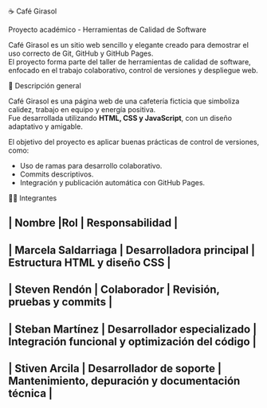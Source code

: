 ☕ Café Girasol

Proyecto académico - Herramientas de Calidad de Software

Café Girasol es un sitio web sencillo y elegante creado para demostrar el uso correcto de Git, GitHub y GitHub Pages.  
El proyecto forma parte del taller de herramientas de calidad de software, enfocado en el trabajo colaborativo, control de versiones y despliegue web.



🌻 Descripción general

Café Girasol es una página web de una cafetería ficticia que simboliza calidez, trabajo en equipo y energía positiva.  
Fue desarrollada utilizando **HTML, CSS y JavaScript**, con un diseño adaptativo y amigable.

El objetivo del proyecto es aplicar buenas prácticas de control de versiones, como:
- Uso de ramas para desarrollo colaborativo.  
- Commits descriptivos.  
- Integración y publicación automática con GitHub Pages.  

👩‍💻 Integrantes

| Nombre              |Rol                          | Responsabilidad                                   |
---------------------------------------------------------------------------------------------------------
| Marcela Saldarriaga	| Desarrolladora principal	  | Estructura HTML y diseño CSS                      |
---------------------------------------------------------------------------------------------------------
| Steven Rendón	      | Colaborador	                | Revisión, pruebas y commits                       |
---------------------------------------------------------------------------------------------------------
| Steban Martínez	    | Desarrollador especializado	| Integración funcional y optimización del código   |
---------------------------------------------------------------------------------------------------------
| Stiven Arcila	      | Desarrollador de soporte	  | Mantenimiento, depuración y documentación técnica |
---------------------------------------------------------------------------------------------------------
